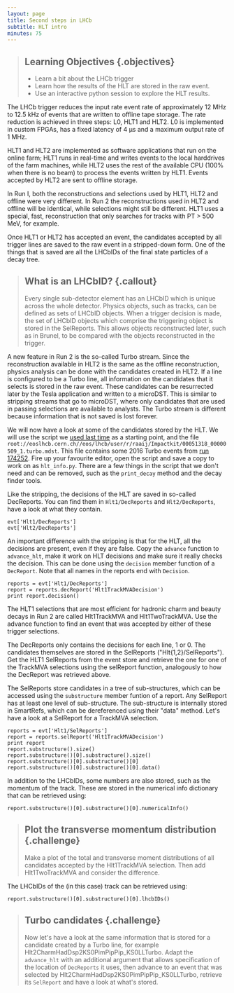 ```yaml
---
layout: page
title: Second steps in LHCb
subtitle: HLT intro
minutes: 75
---
```


> ## Learning Objectives {.objectives}
>
> * Learn a bit about the LHCb trigger
> * Learn how the results of the HLT are stored in the raw event.
> * Use an interactive python session to explore the HLT results.

The LHCb trigger reduces the input rate event rate of approximately 12 MHz
to 12.5 kHz of events that are written to offline tape storage. The rate
reduction is achieved in three steps: L0, HLT1 and HLT2. L0 is implemented in
custom FPGAs, has a fixed latency of 4 μs and a maximum output rate of 1 MHz.

HLT1 and HLT2 are implemented as software applications that run on the online
farm; HLT1 runs in real-time and writes events to the local harddrives of the
farm machines, while HLT2 uses the rest of the available CPU (100% when there is
no beam) to process the events written by HLT1. Events accepted by HLT2 are sent
to offline storage.

In Run I, both the reconstructions and selections used by HLT1, HLT2 and offline
were very different. In Run 2 the reconstructions used in HLT2 and offline will
be identical, while selections might still be different. HLT1 uses a special,
fast, reconstruction that only searches for tracks with PT > 500 MeV, for example.

Once HLT1 or HLT2 has accepted an event, the candidates accepted by all trigger
lines are saved to the raw event in a stripped-down form. One of the things that
is saved are all the LHCbIDs of the final state particles of a decay tree.

> ## What is an LHCbID? {.callout}
> Every single sub-detector element has an LHCbID which is unique across the whole detector.
> Physics objects, such as tracks, can be defined as sets of LHCbID objects.
> When a trigger decision is made, the set of LHCbID objects which comprise the triggering
> object is stored in the SelReports. This allows objects reconstructed later, such as in Brunel,
> to be compared with the objects reconstructed in the trigger.

A new feature in Run 2 is the so-called Turbo stream. Since the reconstruction
available in HLT2 is the same as the offline reconstruction, physics analysis
can be done with the candidates created in HLT2. If a line is configured to be a
Turbo line, all information on the candidates that it selects is stored in the
raw event. These candidates can be resurrected later by the Tesla application and
written to a microDST. This is similar to stripping streams that go to
microDST, where only candidates that are used in passing selections are
available to analysts. The Turbo stream is different because information that
is not saved is lost forever.

We will now have a look at some of the candidates stored by the HLT. We will use the script we
[used last time](http://lhcb.github.io/first-analysis-steps/05-interactive-dst.html)
as a starting point, and the file
`root://eoslhcb.cern.ch//eos/lhcb/user/r/raaij/Impactkit/00051318_00000509_1.turbo.mdst`.
This file contains some 2016 Turbo events from [run
174252](http://lbrundb.cern.ch/rundb/run/174252/).  Fire up your
favourite editor, open the script and save a copy to work on as
`hlt_info.py`. There are a few things in the script that we don't need and can
be removed, such as the `print_decay` method and the decay finder tools.

Like the stripping, the decisions of the HLT are saved in so-called
DecReports. You can find them in `Hlt1/DecReports` and `Hlt2/DecReports`, have a
look at what they contain.

~~~ {.python}
evt['Hlt1/DecReports']
evt['Hlt2/DecReports']
~~~

An important difference with the stripping is that for the HLT, all the
decisions are present, even if they are false. Copy the `advance` function to
`advance_hlt`, make it work on HLT decisions and make sure it really checks the
decision. This can be done using the `decision` member function of a
`DecReport`. Note that all names in the reports end with `Decision`.

~~~ {.python}
reports = evt['Hlt1/DecReports']
report = reports.decReport('Hlt1TrackMVADecision')
print report.decision()
~~~

The HLT1 selections that are most efficient for hadronic charm and beauty decays
in Run 2 are called Hlt1TrackMVA and Hlt1TwoTrackMVA. Use the advance function
to find an event that was accepted by either of these trigger selections.

The DecReports only contains the decisions for each line, 1 or 0. The
candidates themselves are stored in the
SelReports ("Hlt{1,2}/SelReports"). Get the HLT1 SelReports from the event store
and retrieve the one for one of the TrackMVA selections using the selReport function,
analogously to how the DecReport was retrieved above.

The SelReports store candidates in a tree of sub-structures, which can be
accessed using the `substructure` member funtion of a report. Any SelReport has at
least one level of sub-structure. The sub-structure is internally stored in
SmartRefs, which can be dereferenced using their "data" method. Let's have a look
at a SelReport for a TrackMVA selection.

~~~ {.python}
reports = evt['Hlt1/SelReports']
report = reports.selReport('Hlt1TrackMVADecision')
print report
report.substructure().size()
report.substructure()[0].substructure().size()
report.substructure()[0].substructure()[0]
report.substructure()[0].substructure()[0].data()
~~~

In addition to the LHCbIDs, some numbers are also stored, such as the momentum
of the track. These are stored in the numerical info dictionary that can be
retrieved using:

~~~ {.python}
report.substructure()[0].substructure()[0].numericalInfo()
~~~

> ## Plot the transverse momentum distribution {.challenge}
>
> Make a plot of the total and transverse moment distributions of all candidates
> accepted by the Hlt1TrackMVA selection. Then add Hlt1TwoTrackMVA and
> consider the difference.

The LHCbIDs of the (in this case) track can be retrieved using:

~~~ {.python}
report.substructure()[0].substructure()[0].lhcbIDs()
~~~

> ## Turbo candidates {.challenge}
>
> Now let's have a look at the same information that is stored for a candidate
> created by a Turbo line, for example Hlt2CharmHadDsp2KS0PimPipPip_KS0LLTurbo.
> Adapt the `advance_hlt` with an additional argument that allows specification
> of the location of `DecReports` it uses, then advance to an event that was selected by
> Hlt2CharmHadDsp2KS0PimPipPip_KS0LLTurbo, retrieve its `SelReport` and have a
> look at what's stored.
